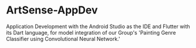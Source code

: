 # ArtSense-AppDev
Application Development with the Android Studio as the IDE and Flutter with its Dart language, for model integration of our Group's 'Painting Genre Classifier using Convolutional Neural Network.'
